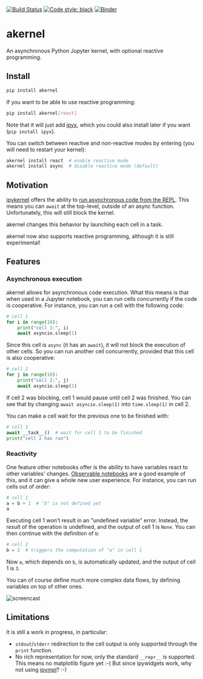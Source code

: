 [![Build Status](https://github.com/davidbrochart/akernel/workflows/CI/badge.svg)](https://github.com/davidbrochart/akernel/actions)
[![Code style: black](https://img.shields.io/badge/code%20style-black-000000.svg)](https://github.com/psf/black)
[![Binder](https://mybinder.org/badge_logo.svg)](https://mybinder.org/v2/gh/davidbrochart/akernel/HEAD?urlpath=lab%2Ftree%2Fexamples%2Freactivity.ipynb)

# akernel

An asynchronous Python Jupyter kernel, with optional reactive programming.

## Install

```bash
pip install akernel
```

If you want to be able to use reactive programming:

```bash
pip install akernel[react]
```

Note that it will just add [ipyx](https://github.com/davidbrochart/ipyx), which you could also
install later if you want (`pip install ipyx`).

You can switch between reactive and non-reactive modes by entering (you will need to restart your kernel):

```bash
akernel install react  # enable reactive mode
akernel install async  # disable reactive mode (default)
```

## Motivation

[ipykernel](https://github.com/ipython/ipykernel) offers the ability to
[run asynchronous code from the REPL](https://ipython.readthedocs.io/en/stable/interactive/autoawait.html).
This means you can `await` at the top-level, outside of an async function. Unfortunately, this will still
block the kernel.

akernel changes this behavior by launching each cell in a task.

akernel now also supports reactive programming, although it is still experimental!

## Features

### Asynchronous execution

akernel allows for asynchronous code execution. What this means is that when used in a Jupyter
notebook, you can run cells concurrently if the code is cooperative. For instance, you can run a
cell with the following code:

```python
# cell 1
for i in range(10):
    print("cell 1:", i)
    await asyncio.sleep(1)
```

Since this cell is `async` (it has an `await`), it will not block the execution of other cells.
So you can run another cell concurrently, provided that this cell is also cooperative:

```python
# cell 2
for j in range(10):
    print("cell 2:", j)
    await asyncio.sleep(1)
```

If cell 2 was blocking, cell 1 would pause until cell 2 was finished. You can see that by changing
`await asyncio.sleep(1)` into `time.sleep(1)` in cell 2.

You can make a cell wait for the previous one to be finished with:

```python
# cell 3
await __task__()  # wait for cell 2 to be finished
print("cell 2 has run")
```

### Reactivity

One feature other notebooks offer is the ability to have variables react to other variables'
changes. [Observable notebooks](https://observablehq.com/@observablehq/how-observable-runs) are a
good example of this, and it can give a whole new user experience. For instance, you can run cells
out of order:

```python
# cell 1
a = b + 1  # "b" is not defined yet
a
```

Executing cell 1 won't result in an "undefined variable" error. Instead, the *result* of the
operation is undefined, and the output of cell 1 is `None`. You can then continue with the
definition of `b`:

```python
# cell 2
b = 2  # triggers the computation of "a" in cell 1
```

Now `a`, which depends on `b`, is automatically updated, and the output of cell 1 is `3`.

You can of course define much more complex data flows, by defining variables on top of other ones.

![screencast](https://user-images.githubusercontent.com/591645/131855258-35118507-6be2-44cb-9329-143ad8509405.gif)

## Limitations

It is still a work in progress, in particular:

- `stdout`/`stderr` redirection to the cell output is only supported through the `print` function.
- No rich representation for now, only the standard `__repr__` is supported. This means no
  matplotlib figure yet :-( But since ipywidgets work, why not using
  [ipympl](https://github.com/matplotlib/ipympl)? :-)
